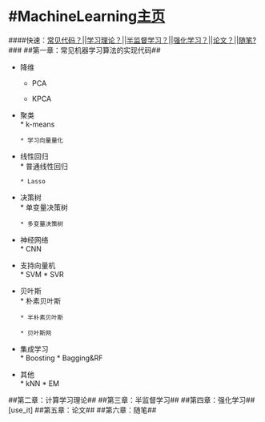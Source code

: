 #MachineLearning[主页](https://github.com/rainyxx/MachineLearning.git)
==========================================
####快速：[常见代码？](#use_it)||[学习理论？]()||[半监督学习？]()||[强化学习？]()||[论文？]()||[随笔?]()###
##第一章：常见机器学习算法的实现代码##
* 降维<br>
    * PCA
    
    * KPCA
    
* 聚类<br>
      * k-means
      
      * 学习向量量化
* 线性回归<br>
      * 普通线性回归
      
      * Lasso
* 决策树<br>
      * 单变量决策树
      
      * 多变量决策树
* 神经网络<br>
      * CNN
* 支持向量机<br>
      * SVM
      * SVR
* 贝叶斯<br>
      * 朴素贝叶斯
      
      * 半朴素贝叶斯
      
      * 贝叶斯网
* 集成学习<br>
      * Boosting
      * Bagging&RF
* 其他<br>
      * kNN
      * EM
      
      
##第二章：计算学习理论##
##第三章：半监督学习##
<a name="use_it"></a>
##第四章：强化学习##[use_it]
##第五章：论文##
##第六章：随笔##
